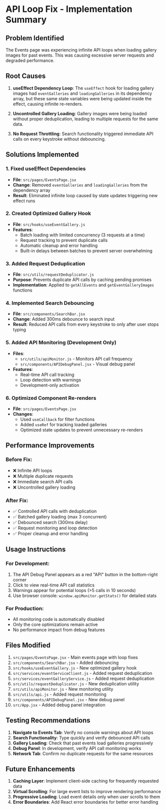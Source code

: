 # API Loop Fix - Implementation Summary

## Problem Identified
The Events page was experiencing infinite API loops when loading gallery images for past events. This was causing excessive server requests and degraded performance.

## Root Causes
1. **useEffect Dependency Loop**: The `useEffect` hook for loading gallery images had `eventGalleries` and `loadingGalleries` in its dependency array, but these same state variables were being updated inside the effect, causing infinite re-renders.

2. **Uncontrolled Gallery Loading**: Gallery images were being loaded without proper deduplication, leading to multiple requests for the same data.

3. **No Request Throttling**: Search functionality triggered immediate API calls on every keystroke without debouncing.

## Solutions Implemented

### 1. Fixed useEffect Dependencies
- **File**: `src/pages/EventsPage.jsx`
- **Change**: Removed `eventGalleries` and `loadingGalleries` from the dependency array
- **Result**: Eliminated infinite loop caused by state updates triggering new effect runs

### 2. Created Optimized Gallery Hook
- **File**: `src/hooks/useEventGallery.js`
- **Features**:
  - Batch loading with limited concurrency (3 requests at a time)
  - Request tracking to prevent duplicate calls
  - Automatic cleanup and error handling
  - Built-in delays between batches to prevent server overwhelming

### 3. Added Request Deduplication
- **File**: `src/utils/requestDeduplicator.js`
- **Purpose**: Prevents duplicate API calls by caching pending promises
- **Implementation**: Applied to `getAllEvents` and `getEventGalleryImages` functions

### 4. Implemented Search Debouncing
- **File**: `src/components/SearchBar.jsx`
- **Change**: Added 300ms debounce to search input
- **Result**: Reduced API calls from every keystroke to only after user stops typing

### 5. Added API Monitoring (Development Only)
- **Files**: 
  - `src/utils/apiMonitor.js` - Monitors API call frequency
  - `src/components/APIDebugPanel.jsx` - Visual debug panel
- **Features**:
  - Real-time API call tracking
  - Loop detection with warnings
  - Development-only activation

### 6. Optimized Component Re-renders
- **File**: `src/pages/EventsPage.jsx`
- **Changes**:
  - Used `useCallback` for filter functions
  - Added `useRef` for tracking loaded galleries
  - Optimized state updates to prevent unnecessary re-renders

## Performance Improvements

### Before Fix:
- ❌ Infinite API loops
- ❌ Multiple duplicate requests
- ❌ Immediate search API calls
- ❌ Uncontrolled gallery loading

### After Fix:
- ✅ Controlled API calls with deduplication
- ✅ Batched gallery loading (max 3 concurrent)
- ✅ Debounced search (300ms delay)
- ✅ Request monitoring and loop detection
- ✅ Proper cleanup and error handling

## Usage Instructions

### For Development:
1. The API Debug Panel appears as a red "API" button in the bottom-right corner
2. Click to view real-time API call statistics
3. Warnings appear for potential loops (>5 calls in 10 seconds)
4. Use browser console: `window.apiMonitor.getStats()` for detailed stats

### For Production:
- All monitoring code is automatically disabled
- Only the core optimizations remain active
- No performance impact from debug features

## Files Modified

1. `src/pages/EventsPage.jsx` - Main events page with loop fixes
2. `src/components/SearchBar.jsx` - Added debouncing
3. `src/hooks/useEventGallery.js` - New optimized gallery hook
4. `src/services/eventServiceClient.js` - Added request deduplication
5. `src/services/eventGalleryService.js` - Added request deduplication
6. `src/utils/requestDeduplicator.js` - New deduplication utility
7. `src/utils/apiMonitor.js` - New monitoring utility
8. `src/utils/api.js` - Added request monitoring
9. `src/components/APIDebugPanel.jsx` - New debug panel
10. `src/App.jsx` - Added debug panel integration

## Testing Recommendations

1. **Navigate to Events Tab**: Verify no console warnings about API loops
2. **Search Functionality**: Type quickly and verify debounced API calls
3. **Gallery Loading**: Check that past events load galleries progressively
4. **Debug Panel**: In development, verify API call monitoring works
5. **Network Tab**: Confirm no duplicate requests for the same resources

## Future Enhancements

1. **Caching Layer**: Implement client-side caching for frequently requested data
2. **Virtual Scrolling**: For large event lists to improve rendering performance
3. **Progressive Loading**: Load event details only when user scrolls to them
4. **Error Boundaries**: Add React error boundaries for better error handling
